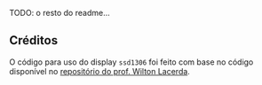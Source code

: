 TODO: o resto do readme...

## Créditos

O código para uso do display `ssd1306` foi feito com base no código
disponível no [repositório do prof. Wilton Lacerda](https://github.com/wiltonlacerda/EmbarcaTechU4C6/).
